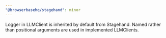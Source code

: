 ```yaml
---
"@browserbasehq/stagehand": minor
---
```


Logger in LLMClient is inherited by default from Stagehand. Named rather than positional arguments are used in implemented LLMClients.
